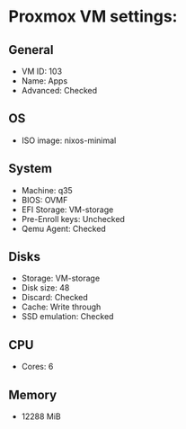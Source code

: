 # Proxmox VM settings:

## General
- VM ID: 103
- Name: Apps
- Advanced: Checked

## OS
- ISO image: nixos-minimal

## System
- Machine: q35
- BIOS: OVMF 
- EFI Storage: VM-storage
- Pre-Enroll keys: Unchecked
- Qemu Agent: Checked

## Disks
- Storage: VM-storage
- Disk size: 48
- Discard: Checked
- Cache: Write through
- SSD emulation: Checked

## CPU
- Cores: 6

## Memory
- 12288 MiB